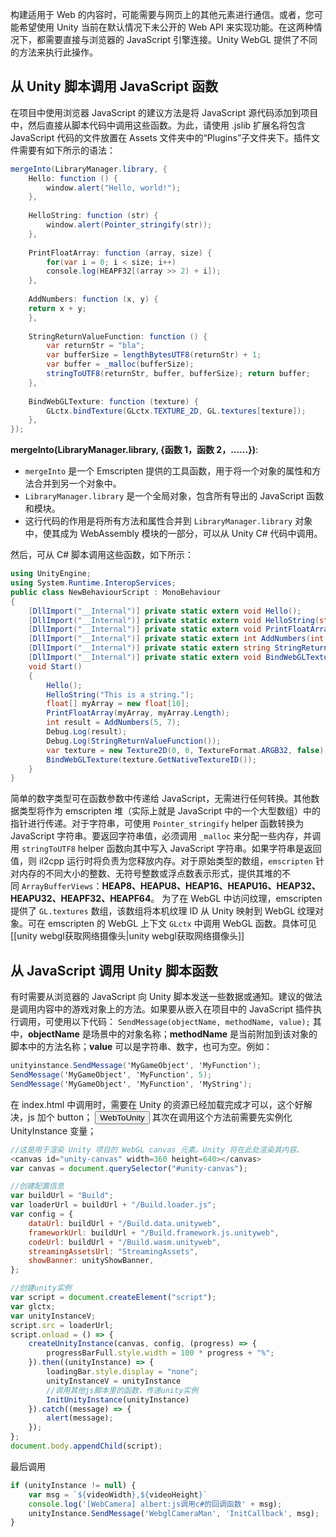 构建适用于 Web 的内容时，可能需要与网页上的其他元素进行通信。或者，您可能希望使用 Unity 当前在默认情况下未公开的 Web API 来实现功能。在这两种情况下，都需要直接与浏览器的 JavaScript 引擎连接。Unity WebGL 提供了不同的方法来执行此操作。
##  从 Unity 脚本调用 JavaScript 函数
在项目中使用浏览器 JavaScript 的建议方法是将 JavaScript 源代码添加到项目中，然后直接从脚本代码中调用这些函数。为此，请使用 .jslib 扩展名将包含 JavaScript 代码的文件放置在 Assets 文件夹中的“Plugins”子文件夹下。插件文件需要有如下所示的语法：
```csharp
mergeInto(LibraryManager.library, { 
	Hello: function () { 
		window.alert("Hello, world!"); 
	}, 
	
	HelloString: function (str) { 
		window.alert(Pointer_stringify(str)); 
	}, 
	
	PrintFloatArray: function (array, size) { 
		for(var i = 0; i < size; i++) 
		console.log(HEAPF32[(array >> 2) + i]); 
	}, 
	
	AddNumbers: function (x, y) { 
	return x + y; 
	}, 
	
	StringReturnValueFunction: function () { 
		var returnStr = "bla"; 
		var bufferSize = lengthBytesUTF8(returnStr) + 1; 
		var buffer = _malloc(bufferSize); 
		stringToUTF8(returnStr, buffer, bufferSize); return buffer; 
	}, 
	
	BindWebGLTexture: function (texture) { 
		GLctx.bindTexture(GLctx.TEXTURE_2D, GL.textures[texture]); 
	}, 
});
```
**mergeInto(LibraryManager.library, {函数 1，函数 2，......})**:
- `mergeInto` 是一个 Emscripten 提供的工具函数，用于将一个对象的属性和方法合并到另一个对象中。
- `LibraryManager.library` 是一个全局对象，包含所有导出的 JavaScript 函数和模块。
- 这行代码的作用是将所有方法和属性合并到 `LibraryManager.library` 对象中，使其成为 WebAssembly 模块的一部分，可以从 Unity C# 代码中调用。

然后，可从 C# 脚本调用这些函数，如下所示：
```csharp
using UnityEngine; 
using System.Runtime.InteropServices; 
public class NewBehaviourScript : MonoBehaviour 
{ 
	[DllImport("__Internal")] private static extern void Hello(); 
	[DllImport("__Internal")] private static extern void HelloString(string str); 
	[DllImport("__Internal")] private static extern void PrintFloatArray(float[] array, int size); 
	[DllImport("__Internal")] private static extern int AddNumbers(int x, int y); 
	[DllImport("__Internal")] private static extern string StringReturnValueFunction(); 
	[DllImport("__Internal")] private static extern void BindWebGLTexture(int texture); 
	void Start() 
	{ 
		Hello(); 
		HelloString("This is a string."); 
		float[] myArray = new float[10]; 
		PrintFloatArray(myArray, myArray.Length); 
		int result = AddNumbers(5, 7); 
		Debug.Log(result); 
		Debug.Log(StringReturnValueFunction()); 
		var texture = new Texture2D(0, 0, TextureFormat.ARGB32, false); 
		BindWebGLTexture(texture.GetNativeTextureID()); 
	} 
}
```
简单的数字类型可在函数参数中传递给 JavaScript，无需进行任何转换。其他数据类型将作为 emscripten 堆（实际上就是 JavaScript 中的一个大型数组）中的指针进行传递。对于字符串，可使用 `Pointer_stringify` helper 函数转换为 JavaScript 字符串。要返回字符串值，必须调用 `_malloc` 来分配一些内存，并调用 `stringToUTF8` helper 函数向其中写入 JavaScript 字符串。如果字符串是返回值，则 il2cpp 运行时将负责为您释放内存。对于原始类型的数组，`emscripten` 针对内存的不同大小的整数、无符号整数或浮点数表示形式，提供其堆的不同 `ArrayBufferViews`：__HEAP8、HEAPU8、HEAP16、HEAPU16、HEAP32、HEAPU32、HEAPF32、HEAPF64__。
为了在 WebGL 中访问纹理，emscripten 提供了 `GL.textures` 数组，该数组将本机纹理 ID 从 Unity 映射到 WebGL 纹理对象。可在 emscripten 的 WebGL 上下文 `GLctx` 中调用 WebGL 函数。具体可见 [[unity webgl获取网络摄像头|unity webgl获取网络摄像头]]
## 从 JavaScript 调用 Unity 脚本函数
有时需要从浏览器的 JavaScript 向 Unity 脚本发送一些数据或通知。建议的做法是调用内容中的游戏对象上的方法。如果要从嵌入在项目中的 JavaScript 插件执行调用，可使用以下代码：
`SendMessage(objectName, methodName, value);`
其中，__objectName__ 是场景中的对象名称；__methodName__ 是当前附加到该对象的脚本中的方法名称；__value__ 可以是字符串、数字，也可为空。例如：
```csharp
unityinstance.SendMessage('MyGameObject', 'MyFunction'); 
SendMessage('MyGameObject', 'MyFunction', 5); 
SendMessage('MyGameObject', 'MyFunction', 'MyString');
```

在 index.html 中调用时，需要在 Unity 的资源已经加载完成才可以，这个好解决，js 加个 button；
<button Type="button" onclick="TestSend()">WebToUnity</button>
其次在调用这个方法前需要先实例化 UnityInstance 变量；
```js
//这是用于渲染 Unity 项目的 WebGL canvas 元素。Unity 将在此处渲染其内容。
<canvas id="unity-canvas" width=360 height=640></canvas>
var canvas = document.querySelector("#unity-canvas");

//创建配置信息
var buildUrl = "Build";
var loaderUrl = buildUrl + "/Build.loader.js";
var config = {
	dataUrl: buildUrl + "/Build.data.unityweb",
	frameworkUrl: buildUrl + "/Build.framework.js.unityweb",
	codeUrl: buildUrl + "/Build.wasm.unityweb",
	streamingAssetsUrl: "StreamingAssets",
	showBanner: unityShowBanner,
};

//创建unity实例
var script = document.createElement("script");
var glctx;
var unityInstanceV;
script.src = loaderUrl;
script.onload = () => {
	createUnityInstance(canvas, config, (progress) => {
	    progressBarFull.style.width = 100 * progress + "%";
	}).then((unityInstance) => {
        loadingBar.style.display = "none";
        unityInstanceV = unityInstance
        //调用其他js脚本里的函数，传递unity实例
        InitUnityInstance(unityInstance)
	}).catch((message) => {
		alert(message);
	});
};
document.body.appendChild(script);

```
最后调用
```js
if (unityInstance != null) {
	var msg = `${videoWidth},${videoHeight}`
	console.log('[WebCamera] albert:js调用c#的回调函数' + msg);
	unityInstance.SendMessage('WebglCameraMan', 'InitCallback', msg);
}
```

